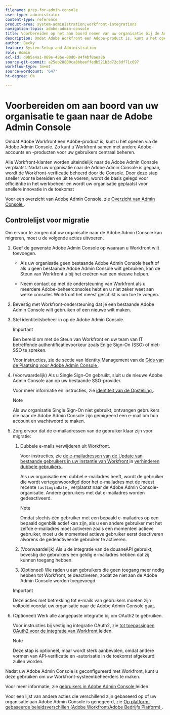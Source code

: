 ```yaml
---
filename: prep-for-admin-console
user-type: administrator
content-type: reference
product-area: system-administration;workfront-integrations
navigation-topic: adobe-admin-console
title: Voorbereiden op het aan boord nemen van uw organisatie bij de Adobe Admin Console
description: Omdat Adobe Workfront een Adobe-product is, kunt u het openen via de Adobe Admin Console. Zo kunt u Workfront samen met andere Adobe-accounts en -producten voor uw gebruikers centraal beheren.
author: Becky
feature: System Setup and Administration
role: Admin
exl-id: d9b5e4a1-069e-48be-80d0-84f4bf8aea8b
source-git-commit: a25eb28800ca8bbeeffedb521b3d72c8df71c697
workflow-type: tm+mt
source-wordcount: '647'
ht-degree: 0%

---
```


# Voorbereiden om aan boord van uw organisatie te gaan naar de Adobe Admin Console

<!-- Audited: 12/2023 -->

Omdat Adobe Workfront een Adobe-product is, kunt u het openen via de Adobe Admin Console. Zo kunt u Workfront samen met andere Adobe-accounts en -producten voor uw gebruikers centraal beheren.

Alle Workfront-klanten worden uiteindelijk naar de Adobe Admin Console verplaatst. Nadat uw organisatie naar de Adobe Admin Console is gegaan, wordt de Workfront-verificatie beheerd door de Console. Door deze stap sneller voor te bereiden en uit te voeren, wordt de basis gelegd voor efficiëntie in het werkbeheer en wordt uw organisatie geplaatst voor snellere innovatie in de toekomst

Voor een overzicht van Adobe Admin Console, zie [ Overzicht van Admin Console ](https://helpx.adobe.com/nl/enterprise/using/admin-console.html).

## Controlelijst voor migratie

Om ervoor te zorgen dat uw organisatie naar de Adobe Admin Console kan migreren, moet u de volgende acties uitvoeren.

1. Geef de gewenste Adobe Admin Console op waaraan u Workfront wilt toevoegen.

   * Als uw organisatie geen bestaande Adobe Admin Console heeft of als u geen bestaande Adobe Admin Console wilt gebruiken, kan de Steun van Workfront u bij het creëren van een nieuwe helpen.

   * Neem contact op met de ondersteuning van Workfront als u meerdere Adobe-beheerconsoles hebt en u niet zeker weet aan welke consoles Workfront het meest geschikt is om toe te voegen.

1. Bevestig met Workfront-ondersteuning dat je een bestaande Adobe Admin Console wilt gebruiken of een nieuwe wilt maken.

1. Stel identiteitsbeheer in op de Adobe Admin Console.

   >[!IMPORTANT]
   >
   >Ben bereid om met de Steun van Workfront en uw team van IT betreffende authentificatievoorkeur zoals Enige Sign-On (SSO) of niet-SSO te spreken.

   Voor instructies, zie de sectie van Identity Management van de [ Gids van de Plaatsing voor Adobe Admin Console ](https://helpx.adobe.com/nl/enterprise/using/deployment-planning.html).

1. (Voorwaardelijk) Als u Single Sign-On gebruikt, sluit u de nieuwe Adobe Admin Console aan op uw bestaande SSO-provider.

   Voor meer informatie en instructies, zie [ identiteit van de Opstelling ](https://helpx.adobe.com/nl/enterprise/using/set-up-identity.html).

   >[!NOTE]
   >
   >Als uw organisatie Single Sign-On niet gebruikt, ontvangen gebruikers die naar de Adobe Admin Console zijn gemigreerd een e-mail om hun account en wachtwoord te maken.

1. Zorg ervoor dat de e-mailadressen van de gebruiker klaar zijn voor migratie:

   1. Dubbele e-mails verwijderen uit Workfront.

      Voor instructies, zie [ de e-mailadressen van de Update van bestaande gebruikers in uw instantie van Workfront ](/help/quicksilver/administration-and-setup/manage-workfront/security/prevent-duplicate-users.md#update-email-addresses-of-existing-users-in-your-workfront-instance) in [ verhinderen dubbele gebruikers ](/help/quicksilver/administration-and-setup/manage-workfront/security/prevent-duplicate-users.md).

      Als uw organisatie een dubbel e-mailadres heeft, wordt de gebruiker die wordt vertegenwoordigd door het e-mailadres met de meest recente `lastLoginDate` , verplaatst naar de Adobe Admin Console-organisatie. Andere gebruikers met dat e-mailadres worden gedeactiveerd.

      >[!NOTE]
      >
      >Omdat slechts één gebruiker met een bepaald e-mailadres op een bepaald ogenblik actief kan zijn, als u een andere gebruiker met het zelfde e-mailadres moet activeren zoals een momenteel actieve gebruiker, moet u de momenteel actieve gebruiker eerst deactiveren alvorens de gedeactiveerde gebruiker te activeren.

   1. (Voorwaardelijk) Als u de integratie van de douaneAPI gebruikt, bevestig die gebruikers een geldig e-mailadres hebben dat zij kunnen toegang hebben.

   1. (Optioneel) We raden u aan gebruikers die geen toegang meer nodig hebben tot Workfront, te deactiveren, zodat ze niet aan de Adobe Admin Console worden toegevoegd.

   >[!IMPORTANT]
   >
   >Deze acties met betrekking tot e-mails van gebruikers moeten zijn voltooid voordat uw organisatie naar de Adobe Admin Console gaat.

1. (Optioneel) Werk alle aangepaste integratie bij om OAuth2 te gebruiken.

   Voor instructies bij vestiging integratie OAuth2, zie [ tot toepassingen OAuth2 voor de integratie van Workfront ](../../administration-and-setup/configure-integrations/create-oauth-application.md) leiden.

   >[!NOTE]
   >
   >Deze stap is optioneel, maar wordt sterk aanbevolen, omdat andere vormen van API-verificatie en -autorisatie in de toekomst afgekeurd zullen worden.

Nadat uw Adobe Admin Console is geconfigureerd met Workfront, kunt u deze gebruiken om uw Workfront-systeembeheerders te maken.

Voor meer informatie, zie [ gebruikers in Adobe Admin Console ](../../administration-and-setup/add-users/create-and-manage-users/admin-console.md) leiden.

Voor een lijst van andere acties die verschillend zijn gebaseerd op of uw organisatie aan Adobe Admin Console is genegeerd, zie [ Op platform-gebaseerde beleidsverschillen (Adobe Workfront/Adobe Bedrijfs Platform) ](../../administration-and-setup/get-started-wf-administration/actions-in-admin-console.md).
